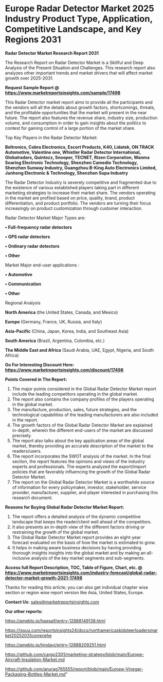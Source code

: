  # Europe Radar Detector Market 2025 Industry Product Type, Application, Competitive Landscape, and Key Regions 2031

<strong>Radar Detector Market Research Report 2031</strong>

The Research Report on Radar Detector Market is a Skillful and Deep Analysis of the Present Situation and Challenges. This research report also analyzes other important trends and market drivers that will affect market growth over 2025-2031.

<strong>Request Sample Report @ <a href=https://www.marketreportsinsights.com/sample/17498>https://www.marketreportsinsights.com/sample/17498</a></strong>

This Radar Detector market report aims to provide all the participants and the vendors will all the details about growth factors, shortcomings, threats, and the profitable opportunities that the market will present in the near future. The report also features the revenue share, industry size, production volume, and consumption in order to gain insights about the politics to contest for gaining control of a large portion of the market share.

Top Key Players in the Radar Detector Market:

<strong>Beltronics, Cobra Electronics, Escort Products, K40, Lidatek, ON TRACK Automotive, Valentine one, Whistler Radar Detector International, Globalradars, Quintezz, Snooper, TECNET, Rizen Corporation, Wanma Soaring Electronic Technology, Shenzhen Camedio Technology, Shenzhen Sunway Industry, Guangzhou B-King Auto Electronics Limited, Junhong Electronic & Technology, Shenzhen Supa Industry</strong>

The Radar Detector Industry is severely competitive and fragmented due to the existence of various established players taking part in different marketing strategies to increase their market share. The vendors operating in the market are profiled based on price, quality, brand, product differentiation, and product portfolio. The vendors are turning their focus increasingly on product customization through customer interaction.

Radar Detector Market Major Types are:

<strong>• Full-frequency radar detectors

• GPS radar detectors

• Ordinary radar detectors

• Other</strong>

Market Major end-user applications :

<strong>• Automotive

• Communication

• Other</strong>

Regional Analysis

</u><strong><b>North America</b></strong> (the United States, Canada, and Mexico)

<strong><b>Europe </b></strong>(Germany, France, UK, Russia, and Italy)

<strong><b>Asia-Pacific</b></strong> (China, Japan, Korea, India, and Southeast Asia)

<strong><b>South America</b></strong> (Brazil, Argentina, Colombia, etc.)

<strong><b>The Middle East and Africa</b></strong> (Saudi Arabia, UAE, Egypt, Nigeria, and South Africa)

<strong>Go For Interesting Discount Here: <a href=https://www.marketreportsinsights.com/discount/17498>https://www.marketreportsinsights.com/discount/17498</a></strong>

<strong>Points Covered in The Report:</strong>
<ol>
  <li>The major points considered in the Global Radar Detector Market report include the leading competitors operating in the global market.</li>
  <li>The report also contains the company profiles of the players operating in the global market.</li>
  <li>The manufacture, production, sales, future strategies, and the technological capabilities of the leading manufacturers are also included in the report.</li>
  <li>The growth factors of the Global Radar Detector Market are explained in-depth, wherein the different end-users of the market are discussed precisely.</li>
  <li>The report also talks about the key application areas of the global market, thereby providing an accurate description of the market to the readers/users.</li>
  <li>The report incorporates the SWOT analysis of the market. In the final section, the report features the opinions and views of the industry experts and professionals. The experts analyzed the export/import policies that are favorably influencing the growth of the Global Radar Detector Market.</li>
  <li>The report on the Global Radar Detector Market is a worthwhile source of information for every policymaker, investor, stakeholder, service provider, manufacturer, supplier, and player interested in purchasing this research document.</li>
</ol>
<strong>Reasons for Buying Global Radar Detector Market Report:</strong>

<ol>
  <li>The report offers a detailed analysis of the dynamic competitive landscape that keeps the reader/client well ahead of the competitors.</li>
  <li>It also presents an in-depth view of the different factors driving or restraining the growth of the global market.</li>
  <li>The Global Radar Detector Market report provides an eight-year forecast evaluated on the basis of how the market is estimated to grow.</li>
  <li>It helps in making aware business decisions by having providing thorough insights insights into the global market and by making an all-inclusive analysis of the key market segments and sub-segments.</li>
</ol>
<strong>Access full Report Description, TOC, Table of Figure, Chart, etc. @ <a href=https://www.marketreportsinsights.com/industry-forecast/global-radar-detector-market-growth-2021-17498>https://www.marketreportsinsights.com/industry-forecast/global-radar-detector-market-growth-2021-17498</a></strong>


Thanks for reading this article; you can also get individual chapter wise section or region wise report version like Asia, United States, Europe.

<strong>Contact Us:</strong>
sales@marketreportsinsights.com

<strong>Our other reports:</strong>

<a href=https://ameblo.jp/haqsaif/entry-12888149138.html>https://ameblo.jp/haqsaif/entry-12888149138.html</a>

<a href=https://issuu.com/reportsinsights24/docs/northamericaskidsteerloadersmarket20252031comprehe>https://issuu.com/reportsinsights24/docs/northamericaskidsteerloadersmarket20252031comprehe</a>

<a href=https://ameblo.jp/hindavi/entry-12888209251.html>https://ameblo.jp/hindavi/entry-12888209251.html</a>

<a href=https://github.com/cargo2301/marketing-strategy/blob/main/Europe-Aircraft-Insulation-Market.md>https://github.com/cargo2301/marketing-strategy/blob/main/Europe-Aircraft-Insulation-Market.md</a>

<a href=https://github.com/anurag765555/report/blob/main/Europe-Vinegar-Packaging-Bottles-Market.md>https://github.com/anurag765555/report/blob/main/Europe-Vinegar-Packaging-Bottles-Market.md</a>"
